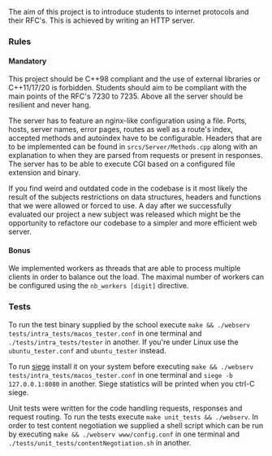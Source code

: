 The aim of this project is to introduce students to internet protocols and their RFC's. This is achieved by writing an HTTP server.

### Rules
#### Mandatory
This project should be C++98 compliant and the use of external libraries or C++11/17/20 is forbidden. Students should aim to be compliant with the main points of the RFC's 7230 to 7235. Above all the server should be resilient and never hang.

The server has to feature an nginx-like configuration using a file. Ports, hosts, server names, error pages, routes as well as a route's index, accepted methods and autoindex have to be configurable. Headers that are to be implemented can be found in `srcs/Server/Methods.cpp` along with an explanation to when they are parsed from requests or present in responses. The server has to be able to execute CGI based on a configured file extension and binary.

If you find weird and outdated code in the codebase is it most likely the result of the subjects restrictions on data structures, headers and functions that we were allowed or forced to use. A day after we successfully evaluated our project a new subject was released which might be the opportunity to refactore our codebase to a simpler and more efficient web server.

#### Bonus
We implemented workers as threads that are able to process multiple clients in order to balance out the load. The maximal number of workers can be configured using the `nb_workers [digit]` directive.

### Tests
To run the test binary supplied by the school execute `make && ./webserv tests/intra_tests/macos_tester.conf` in one terminal and `./tests/intra_tests/tester` in another. If you're under Linux use the `ubuntu_tester.conf` and `ubuntu_tester` instead.

To run [siege](https://github.com/JoeDog/siege) install it on your system before executing `make && ./webserv tests/intra_tests/macos_tester.conf` in one terminal and `siege -b 127.0.0.1:8080` in another. Siege statistics will be printed when you ctrl-C siege.

Unit tests were written for the code handling requests, responses and request routing. To run the tests execute `make unit_tests && ./webserv`.
In order to test content negotiation we supplied a shell script which can be run by executing `make && ./webserv www/config.conf` in one terminal and `./tests/unit_tests/contentNegotiation.sh` in another.

